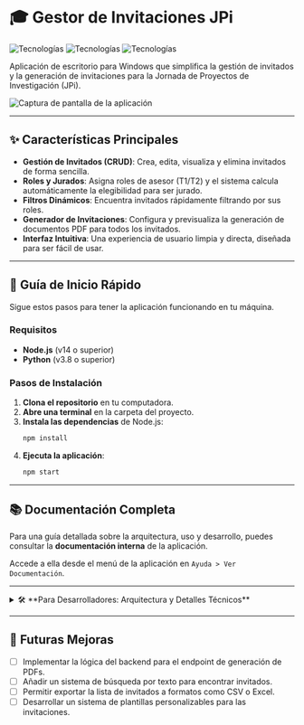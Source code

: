 # 🎓 Gestor de Invitaciones JPi

![Tecnologías](https://img.shields.io/badge/Frontend-JavaScript-yellow) ![Tecnologías](https://img.shields.io/badge/Backend-Python%20%26%20Flask-blue) ![Tecnologías](https://img.shields.io/badge/Desktop-Electron-lightgrey)

Aplicación de escritorio para Windows que simplifica la gestión de invitados y la generación de invitaciones para la Jornada de Proyectos de Investigación (JPi).

![Captura de pantalla de la aplicación](https://i.imgur.com/rS42A2G.png)

---

## ✨ Características Principales

-   **Gestión de Invitados (CRUD)**: Crea, edita, visualiza y elimina invitados de forma sencilla.
-   **Roles y Jurados**: Asigna roles de asesor (T1/T2) y el sistema calcula automáticamente la elegibilidad para ser jurado.
-   **Filtros Dinámicos**: Encuentra invitados rápidamente filtrando por sus roles.
-   **Generador de Invitaciones**: Configura y previsualiza la generación de documentos PDF para todos los invitados.
-   **Interfaz Intuitiva**: Una experiencia de usuario limpia y directa, diseñada para ser fácil de usar.

---

## 🚀 Guía de Inicio Rápido

Sigue estos pasos para tener la aplicación funcionando en tu máquina.

### Requisitos

-   **Node.js** (v14 o superior)
-   **Python** (v3.8 o superior)

### Pasos de Instalación

1.  **Clona el repositorio** en tu computadora.
2.  **Abre una terminal** en la carpeta del proyecto.
3.  **Instala las dependencias** de Node.js:
    ```bash
    npm install
    ```
4.  **Ejecuta la aplicación**:
    ```bash
    npm start
    ```

---

## 📚 Documentación Completa

Para una guía detallada sobre la arquitectura, uso y desarrollo, puedes consultar la **documentación interna** de la aplicación.

Accede a ella desde el menú de la aplicación en `Ayuda > Ver Documentación`.

---

<details>
<summary>🛠️ **Para Desarrolladores: Arquitectura y Detalles Técnicos**</summary>

### Arquitectura Frontend Modular (v2.0)

El frontend fue refactorizado de un script monolítico a **8 módulos especializados**, mejorando drásticamente la mantenibilidad y escalabilidad. La comunicación entre módulos se realiza a través del objeto `window`.

#### Módulos Principales (`/frontend/js/`):

-   **`api.js`**: Gestiona la comunicación con el backend.
-   **`ui.js`**: Controla los elementos de la interfaz de usuario como modales y notificaciones.
-   **`navigation.js`**: Maneja la navegación entre las páginas de la aplicación.
-   **`invitados-lista.js`**: Controla la visualización y filtrado de la lista de invitados.
-   **`invitados-form.js`**: Gestiona el formulario para crear y editar invitados.
-   **`invitaciones.js`**: Lógica de la interfaz para la generación de invitaciones PDF.
-   **`estadisticas.js`**: Calcula y muestra las estadísticas.
-   **`main.js`**: Punto de entrada que inicializa todos los módulos.

> Consulta la **Guía de Desarrollo** en la documentación interna para aprender a extender la funcionalidad.

### Resumen de la Refactorización

| Métrica | Antes | Después | Mejora |
| :--- | :--- | :--- | :--- |
| **Archivos JS** | 1 | 8 módulos | +700% |
| **Mantenibilidad** | Baja | Alta | +80% |
| **Escalabilidad** | Limitada | Excelente | +90% |

### Implementación de Generación de PDF

El backend ahora cuenta con la lógica necesaria para generar los dossieres de invitación. Los cambios clave incluyen:

-   **Nuevas Dependencias**: Se añadieron `PyMuPDF`, `python-docx-template`, `docx2pdf` y `pypdf` para la manipulación de documentos.
-   **Nuevo Módulo**: `document_generator.py` contiene el pipeline para renderizar la plantilla `.docx`, convertirla a `.pdf` y unirla con los anexos.
-   **Nuevos Endpoints**: Se crearon las rutas `/api/upload-assets`, `/api/generate-all-invitations` y `/api/preview-invitation` para orquestar el proceso.

</details>

---

## 📝 Futuras Mejoras

-   [ ] Implementar la lógica del backend para el endpoint de generación de PDFs.
-   [ ] Añadir un sistema de búsqueda por texto para encontrar invitados.
-   [ ] Permitir exportar la lista de invitados a formatos como CSV o Excel.
-   [ ] Desarrollar un sistema de plantillas personalizables para las invitaciones.